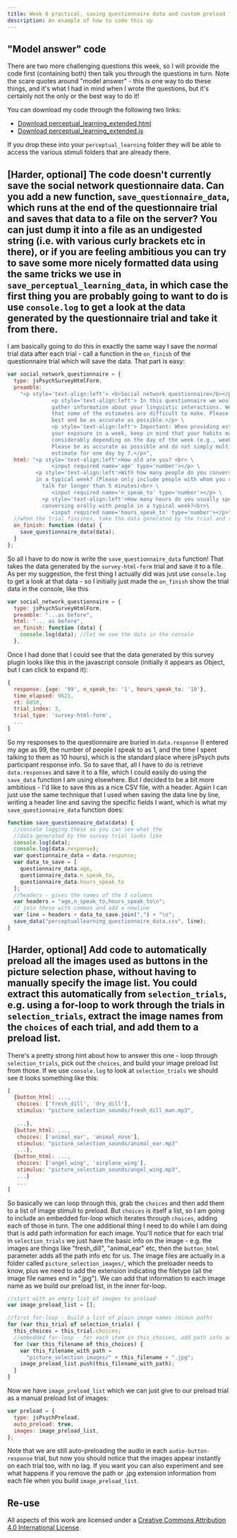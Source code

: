 ```yaml
---
title: Week 6 practical, saving questionnaire data and custom preload list
description: An example of how to code this up
---
```


## "Model answer" code

There are two more challenging questions this week, so I will provide the code first (containing both) then talk you through the questions in turn. Note the scare quotes around "model answer" - this is one way to do these things, and it's what I had in mind when I wrote the questions, but it's certainly not the only or the best way to do it!

You can download my code through the following two links:
- <a href="code/perceptual_learning_extended/perceptual_learning_extended.html" download> Download perceptual_learning_extended.html</a>
- <a href="code/perceptual_learning_extended/perceptual_learning_extended.js" download> Download perceptual_learning_extended.js</a>

If you drop these into your `perceptual_learning` folder they will be able to access the various stimuli folders that are already there.

## [Harder, optional] The code doesn't currently save the social network questionnaire data. Can you add a new function, `save_questionnaire_data`, which runs at the end of the questionnaire trial and saves that data to a file on the server? You can just dump it into a file as an undigested string (i.e. with various curly brackets etc in there), or if you are feeling ambitious you can try to save some more nicely formatted data using the same tricks we use in `save_perceptual_learning_data`, in which case the first thing you are probably going to want to do is use `console.log` to get a look at the data generated by the questionnaire trial and take it from there.

I am basically going to do this in exactly the same way I save the normal trial data after each trial - call a function in the `on_finish` of the questionnaire trial which will save the data. That part is easy:

```js
var social_network_questionnaire = {
  type: jsPsychSurveyHtmlForm,
  preamble:
    "<p style='text-align:left'> <b>Social network questionnaire</b></p>\
              <p style='text-align:left'> In this questionnaire we would like to \
              gather information about your linguistic interactions. We realize \
              that some of the estimates are difficult to make. Please do your \
              best and be as accurate as possible.</p> \
              <p style='text-align:left'> Important: When providing estimates for \
              your exposure in a week, keep in mind that your habits may vary \
              considerably depending on the day of the week (e.g., weekday vs. weekend). \
              Please be as accurate as possible and do not simply multiply your \
              estimate for one day by 7.</p>",
  html: "<p style='text-align:left'>How old are you? <br> \
              <input required name='age' type='number'></p> \
         <p style='text-align:left'>With how many people do you converse orally \
         in a typical week? (Please only include people with whom you regularly \
           talk for longer than 5 minutes)<br> \
              <input required name='n_speak_to' type='number'></p> \
           <p style='text-align:left'>How many hours do you usually spend on \
           conversing orally with people in a typical week?<br>\
              <input required name='hours_speak_to' type='number'></p>",
  //when the trial finishes, take the data generated by the trial and save it
  on_finish: function (data) {
    save_questionnaire_data(data);
  }
};
```

So all I have to do now is write the `save_questionnaire_data` function! That takes the data generated by the `survey-html-form` trial and save it to a file. As per my suggestion, the first thing I actually did was just use `console.log` to get a look at that data - so I initially just made the `on_finish` show the trial data in the console, like this 

```js
var social_network_questionnaire = {
  type: jsPsychSurveyHtmlForm,
  preamble: "...as before",
  html: "... as before",
  on_finish: function (data) {
    console.log(data); //let me see the data in the console
  },
```

Once I had done that I could see that the data generated by this survey plugin looks like this in the javascript console (initially it appears as Object, but I can click to expand it):
```js
{
  response: {age: '99', n_speak_to: '1', hours_speak_to: '10'}, 
  time_elapsed: 9621, 
  rt: 6050, 
  trial_index: 3, 
  trial_type: 'survey-html-form', 
  ...
}
```
So my responses to the questionnaire are buried in `data.response` (I entered my age as 99, the number of people I speak to as 1, and the time I spent talking to them as 10 hours), which is the standard place where jsPsych puts participant response info. So to save that, all I have to do is retrieve `data.responses` and save it to a file, which I could easily do using the `save_data` function I am using elsewhere. But I decided to be a bit more ambitious - I'd like to save this as a nice CSV file, with a header. Again I can just use the same technique that I used when saving the data line by line, writing a header line and saving the specific fields I want, which is what my `save_questionnaire_data` function does:

```js
function save_questionnaire_data(data) {
  //console logging these so you can see what the 
  //data generated by the survey trial looks like
  console.log(data);
  console.log(data.response);
  var questionnaire_data = data.response;
  var data_to_save = [
    questionnaire_data.age,
    questionnaire_data.n_speak_to,
    questionnaire_data.hours_speak_to
  ];
  //headers - gives the names of the 3 columns 
  var headers = "age,n_speak_to,hours_speak_to\n";
  // join these with commas and add a newline
  var line = headers + data_to_save.join(",") + "\n";
  save_data("perceptuallearning_questionnaire_data.csv", line);
}
```

## [Harder, optional] Add code to automatically preload all the images used as buttons in the picture selection phase, without having to manually specify the image list. You could extract this automatically from `selection_trials`, e.g. using a for-loop to work through the trials in `selection_trials`, extract the image names from the `choices` of each trial, and add them to a preload list. 

There's a pretty strong hint about how to answer this one - loop through `selection_trials`, pick out the `choices`, and build your image preload list from those. If we use `console.log` to look at `selection_trials` we should see it looks something like this: 

```js
[
  {button_html: ...,
   choices: ['fresh_dill', 'dry_dill'],
   stimulus: "picture_selection_sounds/fresh_dill_man.mp3",
   
   ...},
  {button_html: ...,
   choices: ['animal_ear', 'animal_nose'],
   stimulus: "picture_selection_sounds/animal_ear.mp3"
   ...},
  {button_html: ...,
   choices: ['angel_wing', 'airplane_wing'],
   stimulus: "picture_selection_sounds/angel_wing.mp3",
   ...}
   ...
]
```

So basically we can loop through this, grab the `choices` and then add them to a list of image stimuli to preload. But `choices` is itself a list, so I am going to include an embedded for-loop which iterates through `choices`, adding each of those in turn. The one additional thing I need to do while I am doing that is add path information for each image. You'll notice that for each trial in `selection_trials` we just have the basic info on the image - e.g. the images are things like "fresh_dill", "animal_ear" etc, then the `button_html` parameter adds all the path info etc for us. The image files are actually in a folder called `picture_selection_images/`, which the preloader needs to know, plus we need to add the extension indicating the filetype (all the image file names end in ".jpg"). We can add that information to each image name as we build our preload list, in the inner for-loop.

```js
//start with an empty list of images to preload
var image_preload_list = [];

//first for-loop - build a list of plain image names (minus path)
for (var this_trial of selection_trials) {
  this_choices = this_trial.choices;
  //embedded for-loop - for each item in this_choices, add path info and push to image_preload_list
  for (var this_filename of this_choices) {
    var this_filename_with_path =
      "picture_selection_images/" + this_filename + ".jpg";
    image_preload_list.push(this_filename_with_path);
  }
}
```

Now we have `image_preload_list` which we can just give to our preload trial as a manual preload list of images:

```js
var preload = {
  type: jsPsychPreload,
  auto_preload: true,
  images: image_preload_list,
};
```

Note that we are still auto-preloading the audio in each `audio-button-response` trial, but now you should notice that the images appear instantly on each trial too, with no lag. If you want you can also experiment and see what happens if you remove the path or .jpg extension information from each file when you build `image_preload_list`.


## Re-use

All aspects of this work are licensed under a [Creative Commons Attribution 4.0 International License](http://creativecommons.org/licenses/by/4.0/).
